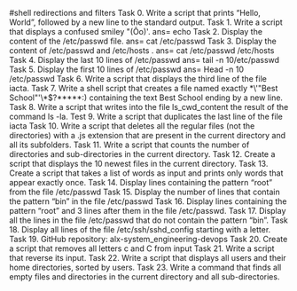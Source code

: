 #shell redirections and filters
Task 0. Write a script that prints “Hello, World”, followed by a new line to the standard output.
Task 1. Write a script that displays a confused smiley "(Ôo)'. ans= echo
Task 2. Display the content of the /etc/passwd file. ans= cat /etc/passwd
Task 3. Display the content of /etc/passwd and /etc/hosts . ans= cat /etc/passwd /etc/hosts
Task 4. Display the last 10 lines of /etc/passwd  ans= tail -n 10/etc/passwd
Task 5. Display the first 10 lines of /etc/passwd ans= Head -n 10 /etc/passwd
Task 6. Write a script that displays the third line of the file iacta.
Task 7. Write a shell script that creates a file named exactly \*\\'"Best School"\'\\*$\?\*\*\*\*\*:) containing the text Best School ending by a new line.
Task 8. Write a script that writes into the file ls_cwd_content the result of the command ls -la.
Test 9. Write a script that duplicates the last line of the file iacta
Task 10. Write a script that deletes all the regular files (not the directories) with a .js extension that are present in the current directory and all its subfolders.
Task 11. Write a script that counts the number of directories and sub-directories in the current directory.
Task 12. Create a script that displays the 10 newest files in the current directory.
Task 13. Create a script that takes a list of words as input and prints only words that appear exactly once.
Task 14. Display lines containing the pattern “root” from the file /etc/passwd
Task 15. Display the number of lines that contain the pattern “bin” in the file /etc/passwd
Task 16. Display lines containing the pattern “root” and 3 lines after them in the file /etc/passwd.
Task 17. Display all the lines in the file /etc/passwd that do not contain the pattern “bin”.
Task 18. Display all lines of the file /etc/ssh/sshd_config starting with a letter.
Task 19. GitHub repository: alx-system_engineering-devops
Task 20. Create a script that removes all letters c and C from input
Task 21. Write a script that reverse its input.
Task 22. Write a script that displays all users and their home directories, sorted by users.
Task 23. Write a command that finds all empty files and directories in the current directory and all sub-directories.
